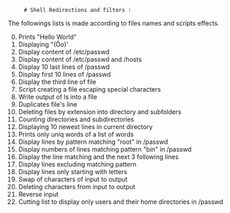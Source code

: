 		 # Shell Redirections and filters :

The followings lists is made according to files names and scripts effects. 

0. Prints "Hello World"
1. Displaying "(Ôo)'
2. Display content of /etc/passwd
3. Display content of /etc/passwd and /hosts
4. Display 10 last lines of /passwd
5. Display first 10 lines of /passwd
6. Display the third line of file
7. Script creating a file escaping special characters
8. Write output of ls into a file
9. Duplicates file's line
10. Deleting files by extension into directory and subfolders
11. Counting directories and subdirectories
12. Displaying 10 newest lines in current directory
13. Prints only uniq words of a list of words
14. Display lines by pattern matching "root" in /passwd
15. Display numbers of lines matching pattern "bin" in /passwd
16. Display the line matching and the next 3 following lines
17. Display lines excluding matching pattern
18. Display lines only starting with letters
19. Swap of characters of input to output
20. Deleting characters from input to output
21. Reverse input
22. Cutting list to display only users and their home directories in /passwd
